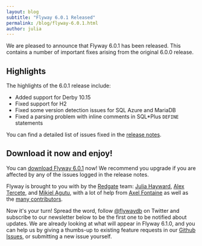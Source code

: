 ```yaml
---
layout: blog
subtitle: "Flyway 6.0.1 Released"
permalink: /blog/flyway-6.0.1.html
author: julia
---
```

We are pleased to announce that Flyway 6.0.1 has been released. This contains a number of important fixes arising 
from the original 6.0.0 release.  

## Highlights

The highlights of the 6.0.1 release include:

- Added support for Derby 10.15
- Fixed support for H2
- Fixed some version detection issues for SQL Azure and MariaDB
- Fixed a parsing problem with inline comments in SQL*Plus `DEFINE` statements

You can find a detailed list of issues fixed in the [release notes](/documentation/releaseNotes#6.0.1).

## Download it now and enjoy!

You can [download Flyway 6.0.1](/download) now! We recommend you upgrade if you are affected by any of the issues
logged in the release notes.

Flyway is brought to you with <i class="fa fa-heart"></i> by the [Redgate](https://red-gate.com) team: 
[Julia Hayward](https://twitter.com/Julia_Hayward),
[Alex Tercete](https://twitter.com/alextercete), and [Mikiel Agutu](https://twitter.com/mikielagutu),
with a lot of help from [Axel Fontaine](https://twitter.com/axelfontaine)
as well as the [many contributors](/documentation/contribute/hallOfFame).

Now it's your turn! Spread the word, follow [@flywaydb](https://twitter.com/flywaydb) on Twitter and subscribe
to our newsletter below to be the first one to be notified about updates. We are already looking at what will appear
in Flyway 6.1.0, and you can help us by giving a thumbs-up to existing feature requests in our 
[Github Issues](https://github.com/flyway/flyway/issues), or submitting a new issue yourself. 
